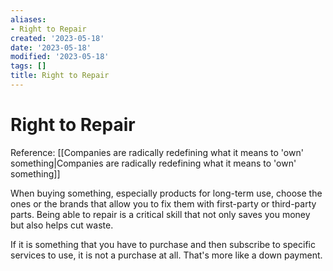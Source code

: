 ```yaml
---
aliases:
- Right to Repair
created: '2023-05-18'
date: '2023-05-18'
modified: '2023-05-18'
tags: []
title: Right to Repair
---
```


# Right to Repair

Reference: [[Companies are radically redefining what it means to 'own' something|Companies are radically redefining what it means to 'own' something]]

When buying something, especially products for long-term use, choose the ones or the brands that allow you to fix them with first-party or third-party parts. Being able to repair is a critical skill that not only saves you money but also helps cut waste. 

If it is something that you have to purchase and then subscribe to specific services to use, it is not a purchase at all. That's more like a down payment.